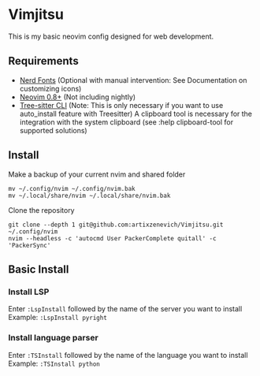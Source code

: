 # Vimjitsu

This is my basic neovim config designed for web development.

## Requirements

- [Nerd Fonts](https://www.nerdfonts.com/) (Optional with manual intervention: See Documentation on customizing icons)
- [Neovim 0.8+](https://neovim.io/) (Not including nightly)
- [Tree-sitter CLI](https://github.com/tree-sitter/tree-sitter/blob/master/cli/README.md) (Note: This is only necessary if you want to use auto_install feature with Treesitter)
A clipboard tool is necessary for the integration with the system clipboard (see :help clipboard-tool for supported solutions)

## Install 

Make a backup of your current nvim and shared folder
```
mv ~/.config/nvim ~/.config/nvim.bak
mv ~/.local/share/nvim ~/.local/share/nvim.bak
```
Clone the repository
```
git clone --depth 1 git@github.com:artixzenevich/Vimjitsu.git ~/.config/nvim
nvim --headless -c 'autocmd User PackerComplete quitall' -c 'PackerSync'
```

## Basic Install

### Install LSP
Enter `:LspInstall` followed by the name of the server you want to install
Example: `:LspInstall pyright`

### Install language parser
Enter `:TSInstall` followed by the name of the language you want to install
Example: `:TSInstall python`

